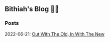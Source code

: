 ## Bithiah's Blog ✍🏼

### Posts 



2022-06-21: [Out With The Old, In With The New](https://vintagemind.github.io/blog/posts/transition)
